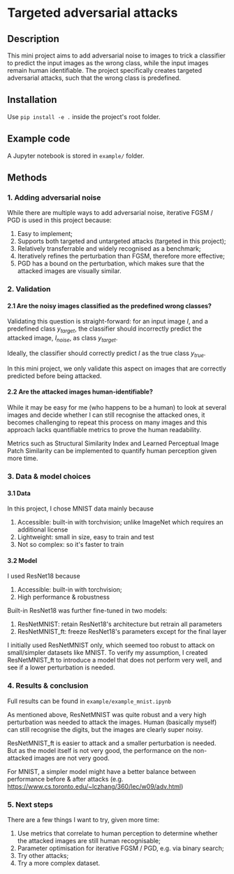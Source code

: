 # Targeted adversarial attacks

## Description
This mini project aims to add adversarial noise to images to trick a classifier to predict the input images as the wrong class, while the input images remain human identifiable. The project specifically creates targeted adversarial attacks, such that the wrong class is predefined.

## Installation
Use `pip install -e .` inside the project's root folder.

## Example code
A Jupyter notebook is stored in `example/` folder.

## Methods
### 1. Adding adversarial noise

While there are multiple ways to add adversarial noise, iterative FGSM / PGD is used in this project because:
1. Easy to implement;
2. Supports both targeted and untargeted attacks (targeted in this project);
3. Relatively transferrable and widely recognised as a benchmark;
4. Iteratively refines the perturbation than FGSM, therefore more effective;
5. PGD has a bound on the perturbation, which makes sure that the attacked images are visually similar.

### 2. Validation
#### 2.1 Are the noisy images classified as the predefined wrong classes?
Validating this question is straight-forward: 
for an input image $I$, and a predefined class $y_{target}$, the classifier should incorrectly predict the attacked image, $I_{noise}$, as class $y_{target}$.

Ideally, the classifier should correctly predict $I$ as the true class $y_{true}$.

In this mini project, we only validate this aspect on images that are correctly predicted before being attacked.

#### 2.2 Are the attacked images human-identifiable?
While it may be easy for me (who happens to be a human) to look at several images and decide whether I can still recognise the attacked ones, it becomes challenging to repeat this process on many images and this approach lacks quantifiable metrics to prove the human readability.

Metrics such as Structural Similarity Index and Learned Perceptual Image Patch Similarity can be implemented to quantify human perception given more time.

### 3. Data & model choices

#### 3.1 Data
In this project, I chose MNIST data mainly because 
1. Accessible: built-in with torchvision; unlike ImageNet which requires an additional license
2. Lightweight: small in size, easy to train and test
3. Not so complex: so it's faster to train

#### 3.2 Model
I used ResNet18 because
1. Accessible: built-in with torchvision;
2. High performance & robustness

Built-in ResNet18 was further fine-tuned in two models:
1. ResNetMNIST: retain ResNet18's architecture but retrain all parameters
2. ResNetMNIST_ft: freeze ResNet18's parameters except for the final layer

I initially used ResNetMNIST only, which seemed too robust to attack on small/simpler datasets like MNIST. To verify my assumption, I created ResNetMNIST_ft to introduce a model that does not perform very well, and see if a lower perturbation is needed.

### 4. Results & conclusion

Full results can be found in `example/example_mnist.ipynb`

As mentioned above, ResNetMNIST was quite robust and a very high perturbation was needed to attack the images. Human (basically myself) can still recognise the digits, but the images are clearly super noisy.

ResNetMNIST_ft is easier to attack and a smaller perturbation is needed. But as the model itself is not very good, the performance on the non-attacked images are not very good.

For MNIST, a simpler model might have a better balance between performance before & after attacks (e.g. https://www.cs.toronto.edu/~lczhang/360/lec/w09/adv.html)

### 5. Next steps

There are a few things I want to try, given more time:

1. Use metrics that correlate to human perception to determine whether the attacked images are still human recognisable;
2. Parameter optimisation for iterative FGSM / PGD, e.g. via binary search;
3. Try other attacks;
3. Try a more complex dataset.